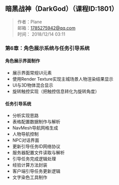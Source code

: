 ## 暗黑战神（DarkGod）（课程ID:1801）
>作者：Plane\
邮箱：1785275942@qq.com\
时间：  2018/12/14 03:11
### 第6章：角色展示系统与任务引导系统
#### 角色展示界面制作
- 展示界面常规UI元素
- 使用Render Texture实现主城场景人物渲染结果显示
- UI与3D物体混合显示
- 旋转触控实现（把触控信息转化为旋转角度）

#### 任务引导系统
- 分析实现思路
- 表格配置数据制作与解析
- NavMesh导航网格生成
- 人物导航控制
- NPC对话界面
- 更新引导任务ID网络协议
- 服务器配置文件读取与解析
- 引导任务完成逻辑处理
- 经验计算方法封装
- 客户端引导任务更新逻辑
- 文字染色工具制作